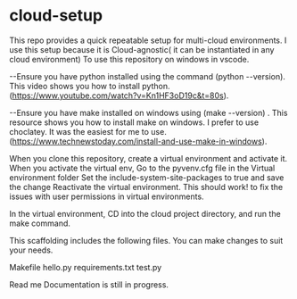 # cloud-setup
This repo provides a quick repeatable setup for multi-cloud environments.
I use this setup because it is Cloud-agnostic( it can be instantiated in any cloud environment)
To use this repository on windows in vscode.

--Ensure you have python installed using the command (python --version). This video shows you how to install python. (https://www.youtube.com/watch?v=Kn1HF3oD19c&t=80s).

--Ensure you have make installed on windows using (make --version) . This resource shows you how to install make on windows. I prefer to use choclatey. It was the easiest for me to use. (https://www.technewstoday.com/install-and-use-make-in-windows).


When you clone this repository, create a virtual environment and activate it.
When you activate the virtual env,
Go to the pyvenv.cfg file in the Virtual environment folder
Set the include-system-site-packages to true and save the change
Reactivate the virtual environment.
This should work! to fix the issues with user permissions in virtual environments.

In the virtual environment, CD into the cloud project directory, and run the make command. 


This scaffolding includes the following files. You can make changes to suit your needs.

Makefile
hello.py
requirements.txt
test.py

Read me Documentation is still in progress.
